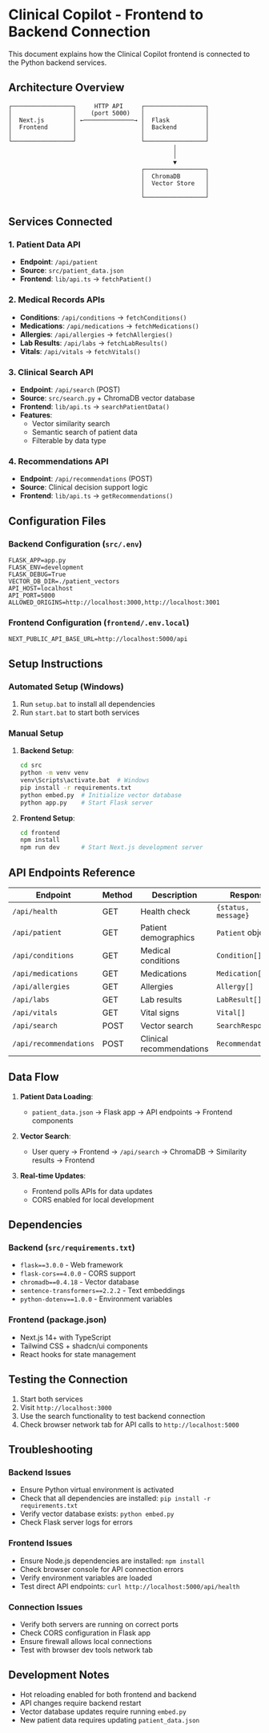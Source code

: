 # Clinical Copilot - Frontend to Backend Connection

This document explains how the Clinical Copilot frontend is connected to the Python backend services.

## Architecture Overview

```
┌─────────────────┐     HTTP API     ┌─────────────────┐
│                 │    (port 5000)   │                 │
│  Next.js        │ ←──────────────→ │  Flask          │
│  Frontend       │                  │  Backend        │
│                 │                  │                 │
└─────────────────┘                  └─────────────────┘
                                              │
                                              │
                                              ▼
                                     ┌─────────────────┐
                                     │  ChromaDB       │
                                     │  Vector Store   │
                                     │                 │
                                     └─────────────────┘
```

## Services Connected

### 1. Patient Data API
- **Endpoint**: `/api/patient`
- **Source**: `src/patient_data.json`
- **Frontend**: `lib/api.ts` → `fetchPatient()`

### 2. Medical Records APIs
- **Conditions**: `/api/conditions` → `fetchConditions()`
- **Medications**: `/api/medications` → `fetchMedications()`
- **Allergies**: `/api/allergies` → `fetchAllergies()`
- **Lab Results**: `/api/labs` → `fetchLabResults()`
- **Vitals**: `/api/vitals` → `fetchVitals()`

### 3. Clinical Search API
- **Endpoint**: `/api/search` (POST)
- **Source**: `src/search.py` + ChromaDB vector database
- **Frontend**: `lib/api.ts` → `searchPatientData()`
- **Features**: 
  - Vector similarity search
  - Semantic search of patient data
  - Filterable by data type

### 4. Recommendations API
- **Endpoint**: `/api/recommendations` (POST)
- **Source**: Clinical decision support logic
- **Frontend**: `lib/api.ts` → `getRecommendations()`

## Configuration Files

### Backend Configuration (`src/.env`)
```env
FLASK_APP=app.py
FLASK_ENV=development
FLASK_DEBUG=True
VECTOR_DB_DIR=./patient_vectors
API_HOST=localhost
API_PORT=5000
ALLOWED_ORIGINS=http://localhost:3000,http://localhost:3001
```

### Frontend Configuration (`frontend/.env.local`)
```env
NEXT_PUBLIC_API_BASE_URL=http://localhost:5000/api
```

## Setup Instructions

### Automated Setup (Windows)
1. Run `setup.bat` to install all dependencies
2. Run `start.bat` to start both services

### Manual Setup
1. **Backend Setup**:
   ```bash
   cd src
   python -m venv venv
   venv\Scripts\activate.bat  # Windows
   pip install -r requirements.txt
   python embed.py  # Initialize vector database
   python app.py    # Start Flask server
   ```

2. **Frontend Setup**:
   ```bash
   cd frontend
   npm install
   npm run dev      # Start Next.js development server
   ```

## API Endpoints Reference

| Endpoint | Method | Description | Response |
|----------|--------|-------------|----------|
| `/api/health` | GET | Health check | `{status, message}` |
| `/api/patient` | GET | Patient demographics | `Patient` object |
| `/api/conditions` | GET | Medical conditions | `Condition[]` |
| `/api/medications` | GET | Medications | `Medication[]` |
| `/api/allergies` | GET | Allergies | `Allergy[]` |
| `/api/labs` | GET | Lab results | `LabResult[]` |
| `/api/vitals` | GET | Vital signs | `Vital[]` |
| `/api/search` | POST | Vector search | `SearchResponse` |
| `/api/recommendations` | POST | Clinical recommendations | `Recommendation[]` |

## Data Flow

1. **Patient Data Loading**: 
   - `patient_data.json` → Flask app → API endpoints → Frontend components

2. **Vector Search**:
   - User query → Frontend → `/api/search` → ChromaDB → Similarity results → Frontend

3. **Real-time Updates**:
   - Frontend polls APIs for data updates
   - CORS enabled for local development

## Dependencies

### Backend (`src/requirements.txt`)
- `flask==3.0.0` - Web framework
- `flask-cors==4.0.0` - CORS support
- `chromadb==0.4.18` - Vector database
- `sentence-transformers==2.2.2` - Text embeddings
- `python-dotenv==1.0.0` - Environment variables

### Frontend (package.json)
- Next.js 14+ with TypeScript
- Tailwind CSS + shadcn/ui components
- React hooks for state management

## Testing the Connection

1. Start both services
2. Visit `http://localhost:3000`
3. Use the search functionality to test backend connection
4. Check browser network tab for API calls to `http://localhost:5000`

## Troubleshooting

### Backend Issues
- Ensure Python virtual environment is activated
- Check that all dependencies are installed: `pip install -r requirements.txt`
- Verify vector database exists: `python embed.py`
- Check Flask server logs for errors

### Frontend Issues
- Ensure Node.js dependencies are installed: `npm install`
- Check browser console for API connection errors
- Verify environment variables are loaded
- Test direct API endpoints: `curl http://localhost:5000/api/health`

### Connection Issues
- Verify both servers are running on correct ports
- Check CORS configuration in Flask app
- Ensure firewall allows local connections
- Test with browser dev tools network tab

## Development Notes

- Hot reloading enabled for both frontend and backend
- API changes require backend restart
- Vector database updates require running `embed.py`
- New patient data requires updating `patient_data.json`